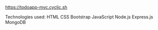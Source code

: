 https://todoapp-mvc.cyclic.sh

Technologies used: HTML CSS Bootstrap JavaScript Node.js Express.js MongoDB
